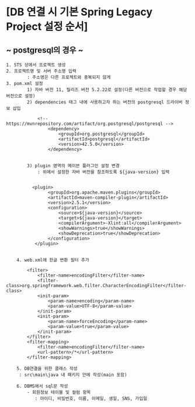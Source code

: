 [DB 연결 시 기본 Spring Legacy Project 설정 순서] 
===
~ postgresql의 경우 ~ 
---
    1. STS 상에서 프로젝트 생성
    2. 프로젝트명 및 서버 주소명 입력 
            : 주소명은 다른 프로젝트와 중복되지 않게
    3. pom.xml 설정
            1) 자바 버전 11, 릴리즈 버전 5.2.22로 설정(다른 버전으로 작업할 경우 해당 버전으로 설정)
            2) dependencies 태그 내에 사용하고자 하는 버전의 postgresql 드라이버 정보 삽입
            
                <!-- https://mvnrepository.com/artifact/org.postgresql/postgresql -->
		            <dependency>
    		            <groupId>org.postgresql</groupId>
    		            <artifactId>postgresql</artifactId>
    		            <version>42.5.0</version>
		            </dependency>
            
            
            3) plugin 영역의 메이븐 플러그인 설정 변경
                : 위에서 설정한 자바 버전을 참조하도록 ${java-version} 입력

              
              <plugin>
                    <groupId>org.apache.maven.plugins</groupId>
                    <artifactId>maven-compiler-plugin</artifactId>
                    <version>2.5.1</version>
                    <configuration>
                        <source>${java-version}</source>                                
                        <target>${java-version}</target>                                    
                        <compilerArgument>-Xlint:all</compilerArgument>
                        <showWarnings>true</showWarnings>
                        <showDeprecation>true</showDeprecation>
                    </configuration>
               </plugin> 
               
               
        4. web.xml에 한글 변환 필터 추가
           
            <filter>
		        <filter-name>encodingFilter</filter-name>
		        <filter-class>org.springframework.web.filter.CharacterEncodingFilter</filter-class>
		        <init-param>
			        <param-name>encoding</param-name>
			        <param-value>UTF-8</param-value>
		        </init-param>
		        <init-param>
			        <param-name>forceEncoding</param-name>
			        <param-value>true</param-value>
		        </init-param>
	        </filter>
	        <filter-mapping>
		        <filter-name>encodingFilter</filter-name>
		        <url-pattern>/*</url-pattern>
	        </filter-mapping> 

        5. DB연결을 위한 클래스 작성
         : src\main\java 내 패키지 안에 작성(main 포함)

        6. DBMS에서 sql문 작성
            - 회원정보 테이블 및 컬럼 항목
               : 아이디, 비밀번호, 이름, 이메일, 생일, SNS, 가입일